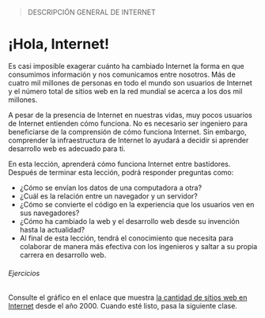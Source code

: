 > DESCRIPCIÓN GENERAL DE INTERNET

# ¡Hola, Internet!

Es casi imposible exagerar cuánto ha cambiado Internet la forma en que consumimos información y nos comunicamos entre nosotros. Más de cuatro mil millones de personas en todo el mundo son usuarios de Internet y el número total de sitios web en la red mundial se acerca a los dos mil millones.

A pesar de la presencia de Internet en nuestras vidas, muy pocos usuarios de Internet entienden cómo funciona. No es necesario ser ingeniero para beneficiarse de la comprensión de cómo funciona Internet. Sin embargo, comprender la infraestructura de Internet lo ayudará a decidir si aprender desarrollo web es adecuado para ti.

En esta lección, aprenderá cómo funciona Internet entre bastidores. Después de terminar esta lección, podrá responder preguntas como:

- ¿Cómo se envían los datos de una computadora a otra?
- ¿Cuál es la relación entre un navegador y un servidor?
- ¿Cómo se convierte el código en la experiencia que los usuarios ven en sus navegadores?
- ¿Cómo ha cambiado la web y el desarrollo web desde su invención hasta la actualidad?
- Al final de esta lección, tendrá el conocimiento que necesita para colaborar de manera más efectiva con los ingenieros y saltar a su propia carrera en desarrollo web.

###### Ejercicios

Consulte el gráfico en el enlace que muestra [la cantidad de sitios web en Internet]() desde el año 2000. Cuando esté listo, pasa la siguiente clase.